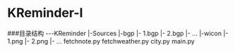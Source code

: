 # KReminder-I
###目录结构
---KReminder
   |-Sources
      |-bgp
        |- 1.bgp
        |- 2.bgp
        |- ...
      |-wicon
        |- 1.png
        |- 2.png
        |- ...
   fetchnote.py
   fetchweather.py
   city.py
   main.py
